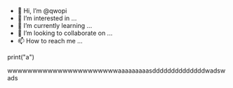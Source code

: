 - 👋 Hi, I’m @qwopi
- 👀 I’m interested in ...
- 🌱 I’m currently learning ...
- 💞️ I’m looking to collaborate on ...
- 📫 How to reach me ...

<!---
qwopi/qwopi is a ✨ special ✨ repository because its `README.md` (this file) appears on your GitHub profile.
You can click the Preview link to take a look at your changes.
--->
print("a")



wwwwwwwwwwwwwwwwwwwwwwaaaaaaaaasddddddddddddddwadswads
